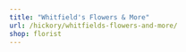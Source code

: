 ```yaml
---
title: "Whitfield's Flowers & More"
url: /hickory/whitfields-flowers-and-more/
shop: florist
---
```

